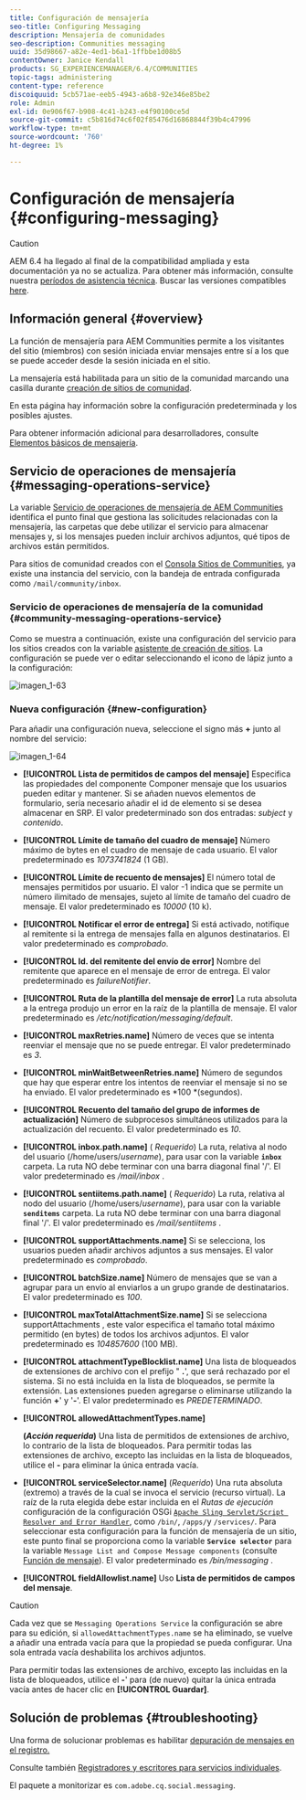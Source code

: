```yaml
---
title: Configuración de mensajería
seo-title: Configuring Messaging
description: Mensajería de comunidades
seo-description: Communities messaging
uuid: 35d98667-a82e-4ed1-b6a1-1ffbbe1d08b5
contentOwner: Janice Kendall
products: SG_EXPERIENCEMANAGER/6.4/COMMUNITIES
topic-tags: administering
content-type: reference
discoiquuid: 5cb571ae-eeb5-4943-a6b8-92e346e85be2
role: Admin
exl-id: 0e906f67-b908-4c41-b243-e4f90100ce5d
source-git-commit: c5b816d74c6f02f85476d16868844f39b4c47996
workflow-type: tm+mt
source-wordcount: '760'
ht-degree: 1%

---
```


# Configuración de mensajería {#configuring-messaging}

>[!CAUTION]
>
>AEM 6.4 ha llegado al final de la compatibilidad ampliada y esta documentación ya no se actualiza. Para obtener más información, consulte nuestra [períodos de asistencia técnica](https://helpx.adobe.com/es/support/programs/eol-matrix.html). Buscar las versiones compatibles [here](https://experienceleague.adobe.com/docs/).

## Información general {#overview}

La función de mensajería para AEM Communities permite a los visitantes del sitio (miembros) con sesión iniciada enviar mensajes entre sí a los que se puede acceder desde la sesión iniciada en el sitio.

La mensajería está habilitada para un sitio de la comunidad marcando una casilla durante [creación de sitios de comunidad](sites-console.md).

En esta página hay información sobre la configuración predeterminada y los posibles ajustes.

Para obtener información adicional para desarrolladores, consulte [Elementos básicos de mensajería](essentials-messaging.md).

## Servicio de operaciones de mensajería {#messaging-operations-service}

La variable [Servicio de operaciones de mensajería de AEM Communities](http://localhost:4502/system/console/configMgr/com.adobe.cq.social.messaging.client.endpoints.impl.MessagingOperationsServiceImpl) identifica el punto final que gestiona las solicitudes relacionadas con la mensajería, las carpetas que debe utilizar el servicio para almacenar mensajes y, si los mensajes pueden incluir archivos adjuntos, qué tipos de archivos están permitidos.

Para sitios de comunidad creados con el [Consola Sitios de Communities](sites-console.md), ya existe una instancia del servicio, con la bandeja de entrada configurada como `/mail/community/inbox`.

### Servicio de operaciones de mensajería de la comunidad {#community-messaging-operations-service}

Como se muestra a continuación, existe una configuración del servicio para los sitios creados con la variable [asistente de creación de sitios](sites-console.md). La configuración se puede ver o editar seleccionando el icono de lápiz junto a la configuración:

![imagen_1-63](assets/chlimage_1-63.png)

### Nueva configuración {#new-configuration}

Para añadir una configuración nueva, seleccione el signo más **+** junto al nombre del servicio:

![imagen_1-64](assets/chlimage_1-64.png)

* **[!UICONTROL Lista de permitidos de campos del mensaje]**
Especifica las propiedades del componente Componer mensaje que los usuarios pueden editar y mantener. Si se añaden nuevos elementos de formulario, sería necesario añadir el id de elemento si se desea almacenar en SRP. El valor predeterminado son dos entradas: 
*subject* y *contenido*.

* **[!UICONTROL Límite de tamaño del cuadro de mensaje]**
Número máximo de bytes en el cuadro de mensaje de cada usuario. El valor predeterminado es 
*1073741824* (1 GB).

* **[!UICONTROL Límite de recuento de mensajes]**
El número total de mensajes permitidos por usuario. El valor -1 indica que se permite un número ilimitado de mensajes, sujeto al límite de tamaño del cuadro de mensaje. El valor predeterminado es 
*10000* (10 k).

* **[!UICONTROL Notificar el error de entrega]**
Si está activado, notifique al remitente si la entrega de mensajes falla en algunos destinatarios. El valor predeterminado es 
*comprobado*.

* **[!UICONTROL Id. del remitente del envío de error]**
Nombre del remitente que aparece en el mensaje de error de entrega. El valor predeterminado es 
*failureNotifier*.

* **[!UICONTROL Ruta de la plantilla del mensaje de error]**
La ruta absoluta a la entrega produjo un error en la raíz de la plantilla de mensaje. El valor predeterminado es 
*/etc/notification/messaging/default*.

* **[!UICONTROL maxRetries.name]**
Número de veces que se intenta reenviar el mensaje que no se puede entregar. El valor predeterminado es 
*3*.

* **[!UICONTROL minWaitBetweenRetries.name]**
Número de segundos que hay que esperar entre los intentos de reenviar el mensaje si no se ha enviado. El valor predeterminado es *100 *(segundos).

* **[!UICONTROL Recuento del tamaño del grupo de informes de actualización]**
Número de subprocesos simultáneos utilizados para la actualización del recuento. El valor predeterminado es 
*10*.

* **[!UICONTROL inbox.path.name]**
(
*Requerido*) La ruta, relativa al nodo del usuario (/home/users/*username*), para usar con la variable **`inbox`** carpeta. La ruta NO debe terminar con una barra diagonal final &#39;/&#39;. El valor predeterminado es */mail/inbox* .

* **[!UICONTROL sentiitems.path.name]**
(
*Requerido*) La ruta, relativa al nodo del usuario (/home/users/*username*), para usar con la variable **`senditems`** carpeta. La ruta NO debe terminar con una barra diagonal final &#39;/&#39;. El valor predeterminado es */mail/sentiitems* .

* **[!UICONTROL supportAttachments.name]**
Si se selecciona, los usuarios pueden añadir archivos adjuntos a sus mensajes. El valor predeterminado es 
*comprobado*.

* **[!UICONTROL batchSize.name]**
Número de mensajes que se van a agrupar para un envío al enviarlos a un grupo grande de destinatarios. El valor predeterminado es 
*100*.

* **[!UICONTROL maxTotalAttachmentSize.name]**
Si se selecciona supportAttachments , este valor especifica el tamaño total máximo permitido (en bytes) de todos los archivos adjuntos. El valor predeterminado es 
*104857600* (100 MB).

* **[!UICONTROL attachmentTypeBlocklist.name]**
Una lista de bloqueados de extensiones de archivo con el prefijo &quot;
**.**&#39;, que será rechazado por el sistema. Si no está incluida en la lista de bloqueados, se permite la extensión. Las extensiones pueden agregarse o eliminarse utilizando la función **+**&#39; y &#39;**-**&#39;. El valor predeterminado es *PREDETERMINADO*.

* **[!UICONTROL allowedAttachmentTypes.name]**

   **(*Acción requerida*)** Una lista de permitidos de extensiones de archivo, lo contrario de la lista de bloqueados. Para permitir todas las extensiones de archivo, excepto las incluidas en la lista de bloqueados, utilice el **-** para eliminar la única entrada vacía.

* **[!UICONTROL serviceSelector.name]**
(*Requerido*) Una ruta absoluta (extremo) a través de la cual se invoca el servicio (recurso virtual). La raíz de la ruta elegida debe estar incluida en el *Rutas de ejecución* configuración de la configuración OSGi [ `Apache Sling Servlet/Script Resolver and Error Handler`](http://localhost:4502/system/console/configMgr/org.apache.sling.servlets.resolver.SlingServletResolver), como `/bin/`, `/apps/`y `/services/`. Para seleccionar esta configuración para la función de mensajería de un sitio, este punto final se proporciona como la variable **`Service selector`** para la variable `Message List and Compose Message components` (consulte [Función de mensaje](configure-messaging.md)). El valor predeterminado es */bin/messaging* .

* **[!UICONTROL fieldAllowlist.name]**
Uso 
**Lista de permitidos de campos del mensaje**.

>[!CAUTION]
>
>Cada vez que se `Messaging Operations Service` la configuración se abre para su edición, si `allowedAttachmentTypes.name` se ha eliminado, se vuelve a añadir una entrada vacía para que la propiedad se pueda configurar. Una sola entrada vacía deshabilita los archivos adjuntos.
>
>Para permitir todas las extensiones de archivo, excepto las incluidas en la lista de bloqueados, utilice el **-**&#39; para (de nuevo) quitar la única entrada vacía antes de hacer clic en **[!UICONTROL Guardar]**.

## Solución de problemas {#troubleshooting}

Una forma de solucionar problemas es habilitar [depuración de mensajes en el registro.](../../help/sites-administering/troubleshooting.md)

Consulte también [Registradores y escritores para servicios individuales](../../help/sites-deploying/configure-logging.md#loggers-and-writers-for-individual-services).

El paquete a monitorizar es `com.adobe.cq.social.messaging`.
